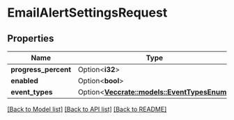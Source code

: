 # EmailAlertSettingsRequest

## Properties

Name | Type | Description | Notes
------------ | ------------- | ------------- | -------------
**progress_percent** | Option<**i32**> |  | [optional]
**enabled** | Option<**bool**> |  | [optional]
**event_types** | Option<[**Vec<crate::models::EventTypesEnum>**](EventTypesEnum.md)> |  | [optional]

[[Back to Model list]](../README.md#documentation-for-models) [[Back to API list]](../README.md#documentation-for-api-endpoints) [[Back to README]](../README.md)


